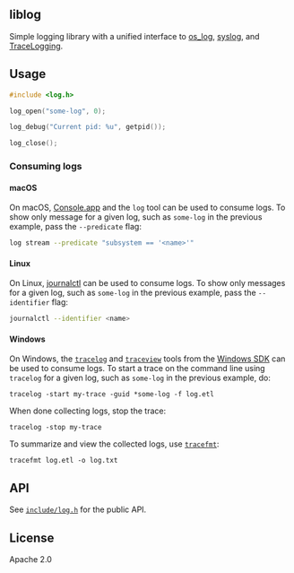 ## liblog

Simple logging library with a unified interface to [os_log](https://developer.apple.com/documentation/os/logging?language=objc), [syslog](https://www.man7.org/linux/man-pages/man3/syslog.3.html), and [TraceLogging](https://learn.microsoft.com/en-us/windows/win32/tracelogging/).

## Usage

```c
#include <log.h>

log_open("some-log", 0); 

log_debug("Current pid: %u", getpid());

log_close();
```

### Consuming logs

#### macOS

On macOS, [Console.app](https://support.apple.com/en-gb/guide/console/welcome/mac) and the `log` tool can be used to consume logs. To show only message for a given log, such as `some-log` in the previous example, pass the `--predicate` flag:

```sh
log stream --predicate "subsystem == '<name>'"
```

#### Linux

On Linux, [journalctl](https://www.man7.org/linux/man-pages/man1/journalctl.1.html) can be used to consume logs. To show only messages for a given log, such as `some-log` in the previous example, pass the `--identifier` flag:

```sh
journalctl --identifier <name>
```

#### Windows

On Windows, the [`tracelog`](https://learn.microsoft.com/en-us/windows-hardware/drivers/devtest/tracelog) and [`traceview`](https://learn.microsoft.com/en-us/windows-hardware/drivers/devtest/traceview) tools from the [Windows SDK](https://developer.microsoft.com/en-us/windows/downloads/windows-sdk/) can be used to consume logs. To start a trace on the command line using `tracelog` for a given log, such as `some-log` in the previous example, do:

```pwsh
tracelog -start my-trace -guid *some-log -f log.etl
```

When done collecting logs, stop the trace:

```pwsh
tracelog -stop my-trace
```

To summarize and view the collected logs, use [`tracefmt`](https://learn.microsoft.com/en-us/windows-hardware/drivers/devtest/tracefmt):

```pwsh
tracefmt log.etl -o log.txt
```

## API

See [`include/log.h`](include/log.h) for the public API.

## License

Apache 2.0

